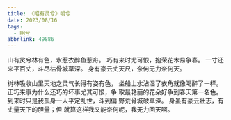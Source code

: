 ```yaml
---
title: 《昭有灵兮》明兮
date: 2023/08/16
tags:
  - 明兮
abbrlink: 49886
---
```

山有灵兮林有色，水惹衣醉鱼惹舟。
巧有来时尤可恨，抱荣花木易争春。
一寸还来平百丈，斗尽枯骨城草深。
身有豪云丈天尺，奈何无力奈何天。

树林吸收山里天地之灵气长得有姿有色，
坐船上水沾湿了衣角就像喝醉了一样。
正巧来事为什么还巧的坏事尤其可恨，争
取最艳丽的花朵好争到春天第一名色。
到来时只是我孤身一人平定乱世，斗到偏
野荒骨城破草深。
身虽有豪云壮志，有丈量天下的胆量；但
就算这样我又能奈何呢，我无力回天啊。
